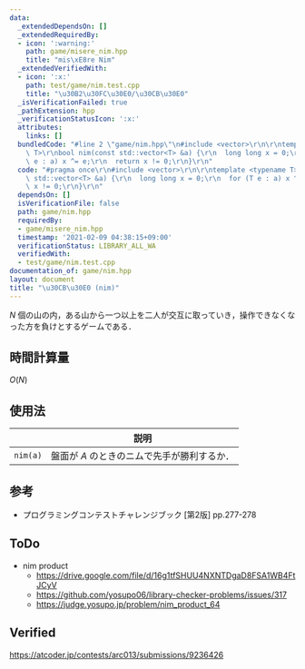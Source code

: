 ```yaml
---
data:
  _extendedDependsOn: []
  _extendedRequiredBy:
  - icon: ':warning:'
    path: game/misere_nim.hpp
    title: "mis\xE8re Nim"
  _extendedVerifiedWith:
  - icon: ':x:'
    path: test/game/nim.test.cpp
    title: "\u30B2\u30FC\u30E0/\u30CB\u30E0"
  _isVerificationFailed: true
  _pathExtension: hpp
  _verificationStatusIcon: ':x:'
  attributes:
    links: []
  bundledCode: "#line 2 \"game/nim.hpp\"\n#include <vector>\r\n\r\ntemplate <typename\
    \ T>\r\nbool nim(const std::vector<T> &a) {\r\n  long long x = 0;\r\n  for (T\
    \ e : a) x ^= e;\r\n  return x != 0;\r\n}\r\n"
  code: "#pragma once\r\n#include <vector>\r\n\r\ntemplate <typename T>\r\nbool nim(const\
    \ std::vector<T> &a) {\r\n  long long x = 0;\r\n  for (T e : a) x ^= e;\r\n  return\
    \ x != 0;\r\n}\r\n"
  dependsOn: []
  isVerificationFile: false
  path: game/nim.hpp
  requiredBy:
  - game/misere_nim.hpp
  timestamp: '2021-02-09 04:38:15+09:00'
  verificationStatus: LIBRARY_ALL_WA
  verifiedWith:
  - test/game/nim.test.cpp
documentation_of: game/nim.hpp
layout: document
title: "\u30CB\u30E0 (nim)"
---
```


$N$ 個の山の内，ある山から一つ以上を二人が交互に取っていき，操作できなくなった方を負けとするゲームである．


## 時間計算量

$O(N)$


## 使用法

||説明|
|:--:|:--:|
|`nim(a)`|盤面が $A$ のときのニムで先手が勝利するか．|


## 参考

- プログラミングコンテストチャレンジブック \[第2版\] pp.277-278


## ToDo

- nim product
  - https://drive.google.com/file/d/16g1tfSHUU4NXNTDgaD8FSA1WB4FtJCyV
  - https://github.com/yosupo06/library-checker-problems/issues/317
  - https://judge.yosupo.jp/problem/nim_product_64


## Verified

https://atcoder.jp/contests/arc013/submissions/9236426
